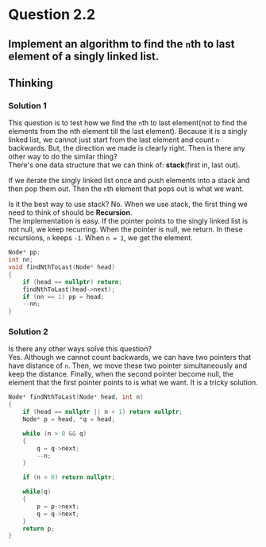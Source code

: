 # Question 2.2
## Implement an algorithm to find the `n`th to last element of a singly linked list.

## Thinking
### Solution 1
This question is to test how we find the `n`th to last element(not to find the elements from the nth element till the last element). Because it is a singly linked list, we cannot just start from the last element and count `n` backwards. But, the direction we made is clearly right. Then is there any other way to do the similar thing?  
There's one data structure that we can think of: **stack**(first in, last out).

If we iterate the singly linked list once and push elements into a stack and then pop them out. Then the `n`th element that pops out is what we want.

Is it the best way to use stack? No. When we use stack, the first thing we need to think of should be **Recursion**.  
The implementation is easy. If the pointer points to the singly linked list is not null, we keep recurring. When the pointer is null, we return. In these recursions, `n` keeps `-1`. When `n = 1`,
we get the element.
```cpp
Node* pp;
int nn;
void findNthToLast(Node* head)
{
    if (head == nullptr) return;
    findNthToLast(head->next);
    if (nn == 1) pp = head;
    --nn;
}
```
### Solution 2
Is there any other ways solve this question?  
Yes. Although we cannot count backwards, we can have two pointers that have distance of `n`. Then, we move these two pointer simultaneously and keep the distance. Finally, when the second pointer become null, the element that the first pointer points to is what we want. It is a tricky solution.
```cpp
Node* findNthToLast(Node* head, int n)
{
    if (head == nullptr || n < 1) return nullptr;
    Node* p = head, *q = head;

    while (n > 0 && q)
    {
        q = q->next;
        --n;
    }

    if (n > 0) return nullptr;

    while(q)
    {
        p = p->next;
        q = q->next;
    }
    return p;
}
```